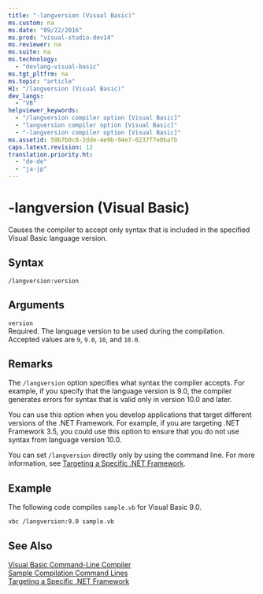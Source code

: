 ```yaml
---
title: "-langversion (Visual Basic)"
ms.custom: na
ms.date: "09/22/2016"
ms.prod: "visual-studio-dev14"
ms.reviewer: na
ms.suite: na
ms.technology: 
  - "devlang-visual-basic"
ms.tgt_pltfrm: na
ms.topic: "article"
H1: "/langversion (Visual Basic)"
dev_langs: 
  - "VB"
helpviewer_keywords: 
  - "/langversion compiler option [Visual Basic]"
  - "langversion compiler option [Visual Basic]"
  - "-langversion compiler option [Visual Basic]"
ms.assetid: 59b7b0c8-2dde-4e9b-94e7-0237f7e0bafb
caps.latest.revision: 12
translation.priority.ht: 
  - "de-de"
  - "ja-jp"
---
```

# -langversion (Visual Basic)
Causes the compiler to accept only syntax that is included in the specified Visual Basic language version.  
  
## Syntax  
  
```  
/langversion:version  
```  
  
## Arguments  
 `version`  
 Required. The language version to be used during the compilation. Accepted values are `9`, `9.0`, `10`, and `10.0`.  
  
## Remarks  
 The `/langversion` option specifies what syntax the compiler accepts. For example, if you specify that the language version is 9.0, the compiler generates errors for syntax that is valid only in version 10.0 and later.  
  
 You can use this option when you develop applications that target different versions of the .NET Framework. For example, if you are targeting .NET Framework 3.5, you could use this option to ensure that you do not use syntax from language version 10.0.  
  
 You can set `/langversion` directly only by using the command line. For more information, see [Targeting a Specific .NET Framework](../vs140/targeting-a-specific-.net-framework-version.md).  
  
## Example  
 The following code compiles `sample.vb` for Visual Basic 9.0.  
  
```  
vbc /langversion:9.0 sample.vb  
```  
  
## See Also  
 [Visual Basic Command-Line Compiler](../vs140/visual-basic-command-line-compiler.md)   
 [Sample Compilation Command Lines](../vs140/sample-compilation-command-lines--visual-basic-.md)   
 [Targeting a Specific .NET Framework](../vs140/targeting-a-specific-.net-framework-version.md)